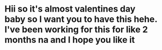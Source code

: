 # Hii so it's almost valentines day baby so I want you to have this hehe. I've been working for this for like 2 months na and I hope you like it 
